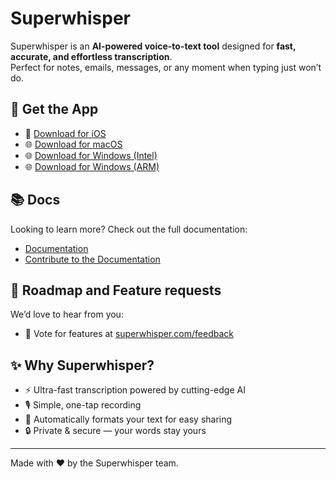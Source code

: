 # Superwhisper

Superwhisper is an **AI-powered voice-to-text tool** designed for **fast, accurate, and effortless transcription**.  
Perfect for notes, emails, messages, or any moment when typing just won’t do.  

## 🚀 Get the App

- 📱 [Download for iOS](https://apps.apple.com/us/app/superwhisper/id6471464415)  
- 🌐 [Download for macOS](https://builds.superwhisper.com/latest/superwhisper.dmg)
- 🌐 [Download for Windows (Intel)](https://fresh.superwhisper.com/download/installer/windows/x64)
- 🌐 [Download for Windows (ARM)](https://fresh.superwhisper.com/download/installer/windows/aarch64)

## 📚 Docs

Looking to learn more? Check out the full documentation:  
- [Documentation](https://superwhisper.com/documentation)
- [Contribute to the Documentation](https://github.com/superultrainc/superwhisper-docs)

## 💬 Roadmap and Feature requests

We’d love to hear from you:  
- 📝 Vote for features at [superwhisper.com/feedback](https://feedback.superwhisper.com)  
  

## ✨ Why Superwhisper?

- ⚡ Ultra-fast transcription powered by cutting-edge AI  
- 🎙️ Simple, one-tap recording  
- 📄 Automatically formats your text for easy sharing  
- 🔒 Private & secure — your words stay yours  

---

Made with ❤️ by the Superwhisper team.  
